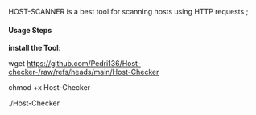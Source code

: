 HOST-SCANNER is a best tool for scanning hosts using HTTP requests ; 

#### Usage Steps

 **install the Tool**:

wget https://github.com/Pedri136/Host-checker-/raw/refs/heads/main/Host-Checker 

chmod +x Host-Checker


./Host-Checker 

